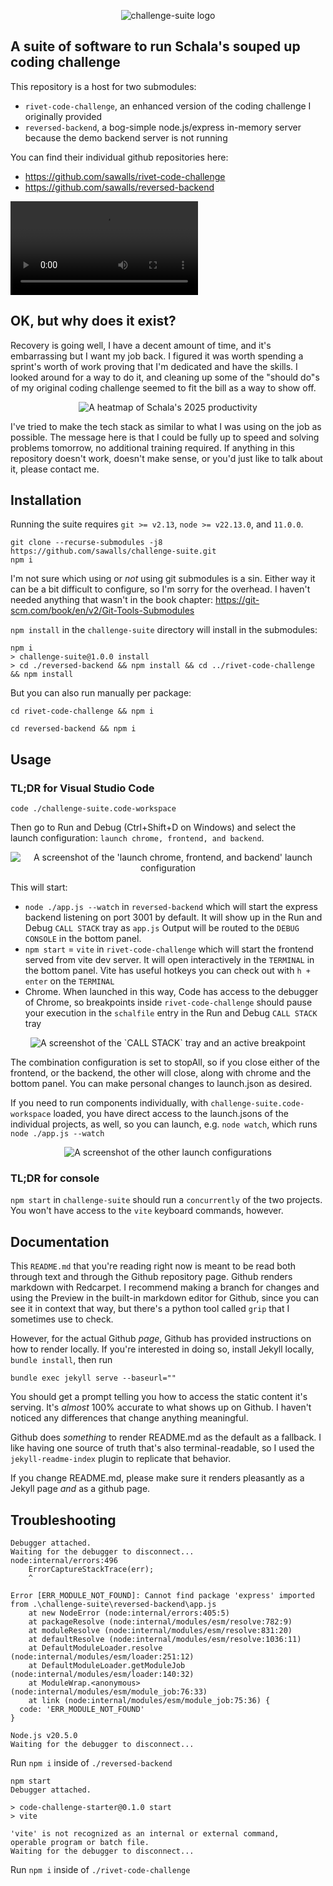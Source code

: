 <p align="center" width="100%">
  <img src="docs/assets/logo192.png" alt="challenge-suite logo">
</p>

## A suite of software to run Schala's souped up coding challenge

This repository is a host for two submodules:

- `rivet-code-challenge`, an enhanced version of the coding challenge I originally provided
- `reversed-backend`, a bog-simple node.js/express in-memory server because the demo backend server is not running

You can find their individual github repositories here:

- <https://github.com/sawalls/rivet-code-challenge>
- <https://github.com/sawalls/reversed-backend>

<video controls>
  <source type="video/mp4" src="https://filedn.com/lGIIm4sv6fGXUrnpi6dK4E7/full-demo-video.mp4">
</video>

## OK, but why does it exist?

Recovery is going well, I have a decent amount of time, and it's embarrassing but I want my job back. I figured it was worth spending a sprint's worth of work proving that I'm dedicated and have the skills.
I looked around for a way to do it, and cleaning up some of the "should do"s of my original coding
challenge seemed to fit the bill as a way to show off.

<p align="center" width="100%">
  <img src="docs/assets/2025-contributions-screenshot.png" alt="A heatmap of Schala's 2025 productivity">
</p>

I've tried to make the tech stack as similar to what I was using on the job as possible.
The message here is that I could be fully up to speed and solving problems tomorrow,
no additional training required. If anything in this repository doesn't work, doesn't make sense,
or you'd just like to talk about it, please contact me.

## Installation

Running the suite requires `git >= v2.13`, `node >= v22.13.0`, and `11.0.0`.

```
git clone --recurse-submodules -j8 https://github.com/sawalls/challenge-suite.git
npm i
```

I'm not sure which using or _not_ using git submodules is a sin. Either way it can be a bit difficult to
configure, so I'm sorry for the overhead. I haven't needed anything that wasn't in the book chapter:
https://git-scm.com/book/en/v2/Git-Tools-Submodules

`npm install` in the `challenge-suite` directory will install in the submodules:

```
npm i
> challenge-suite@1.0.0 install
> cd ./reversed-backend && npm install && cd ../rivet-code-challenge && npm install
```

But you can also run manually per package:

```
cd rivet-code-challenge && npm i
```

```
cd reversed-backend && npm i
```

## Usage

### TL;DR for Visual Studio Code

```
code ./challenge-suite.code-workspace
```

Then go to Run and Debug (Ctrl+Shift+D on Windows) and select the launch configuration: `launch chrome, frontend, and backend`.

<p align="center" width="100%">
  <img src="docs/assets/launch-config-screenshot.png" alt="A screenshot of the 'launch chrome, frontend, and backend' launch configuration">
</p>

This will start:

- `node ./app.js --watch` in `reversed-backend` which will start the express backend listening on port 3001 by default. It will show up in the Run and Debug `CALL STACK` tray as `app.js`
  Output will be routed to the `DEBUG CONSOLE` in the bottom panel.
- `npm start` = `vite` in `rivet-code-challenge` which will start the frontend served from vite dev server. It will open interactively
  in the `TERMINAL` in the bottom panel. Vite has useful hotkeys you can check out with `h + enter` on the `TERMINAL`
- Chrome. When launched in this way, Code has access to the debugger of Chrome, so breakpoints inside `rivet-code-challenge`
  should pause your execution in the `schalfile` entry in the Run and Debug `CALL STACK` tray

<p align="center" width="100%">
  <img src="docs/assets/callstack-breakpoint-screenshot.png" alt="A screenshot of the `CALL STACK` tray and an active breakpoint">
</p>

The combination configuration is set to stopAll, so if you close either of the frontend, or the backend,
the other will close, along with chrome and the bottom panel. You can make personal changes to launch.json
as desired.

If you need to run components individually, with `challenge-suite.code-workspace` loaded, you have direct
access to the launch.jsons of the individual projects, as well, so you can launch, e.g. `node watch`, which
runs `node ./app.js --watch`

<p align="center" width="100%">
  <img src="docs/assets/other-launch-configs-screenshot.png" alt="A screenshot of the other launch configurations">
</p>

### TL;DR for console

`npm start` in `challenge-suite` should run a `concurrently` of the two projects. You won't have access to the `vite` keyboard commands, however.

## Documentation

This `README.md` that you're reading right now is meant to be read both through text and through
the Github repository page. Github renders markdown with Redcarpet. I recommend making a branch
for changes and using the Preview in the built-in markdown editor for Github, since you
can see it in context that way, but there's a python tool called `grip` that I sometimes use to check.

However, for the actual Github _page_, Github has provided instructions on how to render locally.
If you're interested in doing so, install Jekyll locally, `bundle install`, then run

```
bundle exec jekyll serve --baseurl=""
```

You should get a prompt telling you how to access the static content it's serving. It's _almost_
100% accurate to what shows up on Github. I haven't noticed any differences that change anything
meaningful.

Github does _something_ to render README.md as the default as a fallback. I like having one source
of truth that's also terminal-readable, so I used the `jekyll-readme-index` plugin to replicate
that behavior.

If you change README.md, please make sure it renders pleasantly as a Jekyll page _and_ as a
github page.

## Troubleshooting

```
Debugger attached.
Waiting for the debugger to disconnect...
node:internal/errors:496
    ErrorCaptureStackTrace(err);
    ^

Error [ERR_MODULE_NOT_FOUND]: Cannot find package 'express' imported from .\challenge-suite\reversed-backend\app.js
    at new NodeError (node:internal/errors:405:5)
    at packageResolve (node:internal/modules/esm/resolve:782:9)
    at moduleResolve (node:internal/modules/esm/resolve:831:20)
    at defaultResolve (node:internal/modules/esm/resolve:1036:11)
    at DefaultModuleLoader.resolve (node:internal/modules/esm/loader:251:12)
    at DefaultModuleLoader.getModuleJob (node:internal/modules/esm/loader:140:32)
    at ModuleWrap.<anonymous> (node:internal/modules/esm/module_job:76:33)
    at link (node:internal/modules/esm/module_job:75:36) {
  code: 'ERR_MODULE_NOT_FOUND'
}

Node.js v20.5.0
Waiting for the debugger to disconnect...
```

Run `npm i` inside of `./reversed-backend`

```
npm start
Debugger attached.

> code-challenge-starter@0.1.0 start
> vite

'vite' is not recognized as an internal or external command,
operable program or batch file.
Waiting for the debugger to disconnect...
```

Run `npm i` inside of `./rivet-code-challenge`
